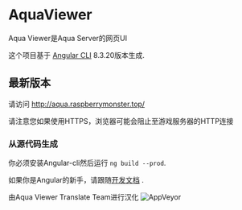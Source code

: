 # AquaViewer

Aqua Viewer是Aqua Server的网页UI

这个项目基于 [Angular CLI](https://github.com/angular/angular-cli) 8.3.20版本生成.

## 最新版本
请访问 http://aqua.raspberrymonster.top/

请注意您如果使用HTTPS，浏览器可能会阻止至游戏服务器的HTTP连接

### 从源代码生成
你必须安装Angular-cli然后运行 `ng build --prod`.

如果你是Angular的新手，请跟随[开发文档](https://angular.io/guide/deployment) .

由Aqua Viewer Translate Team进行汉化
![AppVeyor](https://img.shields.io/appveyor/build/RERASER/aqua-viewer-unofficial-chinese-translate?style=flat&logo=appveyor)

